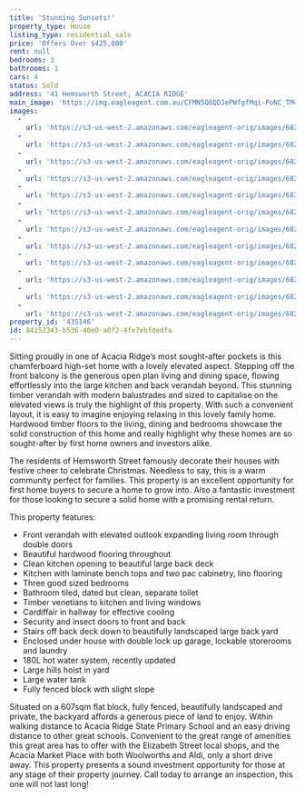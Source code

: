 ```yaml
---
title: 'Stunning Sunsets!'
property_type: House
listing_type: residential_sale
price: 'Offers Over $425,000'
rent: null
bedrooms: 3
bathrooms: 1
cars: 4
status: Sold
address: '41 Hemsworth Street, ACACIA RIDGE'
main_image: 'https://img.eagleagent.com.au/CFMN5Q8QDJePWfgfMqi-PoNC_TM=/1280x854/smart/https://s3-us-west-2.amazonaws.com/eagleagent-orig/images/6820958/124507274-image-M.jpg'
images:
  -
    url: 'https://s3-us-west-2.amazonaws.com/eagleagent-orig/images/6820969/124507274-image-K.jpg'
  -
    url: 'https://s3-us-west-2.amazonaws.com/eagleagent-orig/images/6820968/124507274-image-J.jpg'
  -
    url: 'https://s3-us-west-2.amazonaws.com/eagleagent-orig/images/6820967/124507274-image-I.jpg'
  -
    url: 'https://s3-us-west-2.amazonaws.com/eagleagent-orig/images/6820966/124507274-image-H.jpg'
  -
    url: 'https://s3-us-west-2.amazonaws.com/eagleagent-orig/images/6820965/124507274-image-G.jpg'
  -
    url: 'https://s3-us-west-2.amazonaws.com/eagleagent-orig/images/6820964/124507274-image-F.jpg'
  -
    url: 'https://s3-us-west-2.amazonaws.com/eagleagent-orig/images/6820963/124507274-image-E.jpg'
  -
    url: 'https://s3-us-west-2.amazonaws.com/eagleagent-orig/images/6820962/124507274-image-D.jpg'
  -
    url: 'https://s3-us-west-2.amazonaws.com/eagleagent-orig/images/6820961/124507274-image-C.jpg'
  -
    url: 'https://s3-us-west-2.amazonaws.com/eagleagent-orig/images/6820960/124507274-image-B.jpg'
  -
    url: 'https://s3-us-west-2.amazonaws.com/eagleagent-orig/images/6820959/124507274-image-A.jpg'
  -
    url: 'https://s3-us-west-2.amazonaws.com/eagleagent-orig/images/6820958/124507274-image-M.jpg'
property_id: '435146'
id: 84152343-b536-40e0-a0f2-4fe7ebfdedfa
---
```

Sitting proudly in one of Acacia Ridge’s most sought-after pockets is this chamferboard high-set home with a lovely elevated aspect. Stepping off the front balcony is the generous open plan living and dining space, flowing effortlessly into the large kitchen and back verandah beyond. This stunning timber verandah with modern balustrades and sized to capitalise on the elevated views is truly the highlight of this property. With such a convenient layout, it is easy to imagine enjoying relaxing in this lovely family home. Hardwood timber floors to the living, dining and bedrooms showcase the solid construction of this home and really highlight why these homes are so sought-after by first home owners and investors alike.

The residents of Hemsworth Street famously decorate their houses with festive cheer to celebrate Christmas. Needless to say, this is a warm community perfect for families. This property is an excellent opportunity for first home buyers to secure a home to grow into. Also a fantastic investment for those looking to secure a solid home with a promising rental return.

This property features:

*  Front verandah with elevated outlook expanding living room through double doors
*  Beautiful hardwood flooring throughout
*  Clean kitchen opening to beautiful large back deck
*  Kitchen with laminate bench tops and two pac cabinetry, lino flooring
*  Three good sized bedrooms
*  Bathroom tiled, dated but clean, separate toilet
*  Timber venetians to kitchen and living windows
*  Cardiffair in hallway for effective cooling
*  Security and insect doors to front and back
*  Stairs off back deck down to beautifully landscaped large back yard
*  Enclosed under house with double lock up garage, lockable storerooms and laundry
*  180L hot water system, recently updated
*  Large hills hoist in yard
*  Large water tank
*  Fully fenced block with slight slope

Situated on a 607sqm flat block, fully fenced, beautifully landscaped and private, the backyard affords a generous piece of land to enjoy. Within walking distance to Acacia Ridge State Primary School and an easy driving distance to other great schools. Convenient to the great range of amenities this great area has to offer with the Elizabeth Street local shops, and the Acacia Market Place with both Woolworths and Aldi, only a short drive away. This property presents a sound investment opportunity for those at any stage of their property journey. Call today to arrange an inspection, this one will not last long!